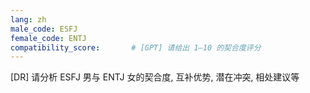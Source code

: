```yaml
---
lang: zh
male_code: ESFJ
female_code: ENTJ
compatibility_score:       # [GPT] 请给出 1–10 的契合度评分
---
```


[DR] 请分析 ESFJ 男与 ENTJ 女的契合度, 互补优势, 潜在冲突, 相处建议等

